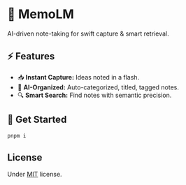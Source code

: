 # 📝 MemoLM

AI-driven note-taking for swift capture & smart retrieval.

## ⚡ Features

- 📥 **Instant Capture:** Ideas noted in a flash.
- 🤖 **AI-Organized:** Auto-categorized, titled, tagged notes.
- 🔍 **Smart Search:** Find notes with semantic precision.

## 🚀 Get Started

```powershell
pnpm i
```

## License

Under [MIT](./LICENSE) license.